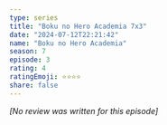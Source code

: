 ```yaml
---
type: series
title: "Boku no Hero Academia 7x3"
date: "2024-07-12T22:21:42"
name: "Boku no Hero Academia"
season: 7
episode: 3
rating: 4
ratingEmoji: ⭐️⭐️⭐️⭐️
share: false
---
```


*[No review was written for this episode]*
